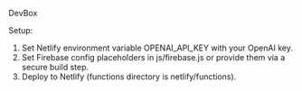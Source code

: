 DevBox

Setup:
1. Set Netlify environment variable OPENAI_API_KEY with your OpenAI key.
2. Set Firebase config placeholders in js/firebase.js or provide them via a secure build step.
3. Deploy to Netlify (functions directory is netlify/functions).